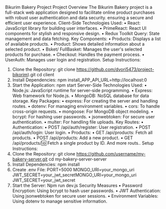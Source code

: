 Bikurim Bakery Project
Project Overview
The Bikurim Bakery project is a full-stack web application designed to facilitate online product purchases with robust user authentication and data security. ensuring a secure and efficient user experience.
Client-Side
Technologies Used:
•	React: JavaScript library for building user interfaces.
•	PrimeReact: React UI components for stylish and responsive design.
•	Redux Toolkit Query: State management and data fetching.
Key Components:
•	Products: Displays a list of available products.
•	Product: Shows detailed information about a selected product.
•	Bsket/ FullBasket: Manages the user's selected products for purchase.
•	Checkout: Handles the payment process.
•	UserAuth: Manages user login and registration.
Setup Instructions:
1.	Clone the Repository:
git clone https://github.com/dvori5473/project-bikorim).git
cd client
2.	Install Dependencies:
npm install_APP_API_URL=http://localhost:0 
3.	Start the Application:
npm start
Server-Side
Technologies Used:
•	Node.js: JavaScript runtime for server-side programming.
•	Express: Web framework for Node.js.
•	MongoDB: NoSQL database for data storage.
Key Packages:
•	express: For creating the server and handling routes.
•	dotenv: For managing environment variables.
•	cors: To handle cross-origin requests.
•	mongoose: For MongoDB object modeling.
•	bcrypt: For hashing user passwords.
•	jsonwebtoken: For secure user authentication.
•	multer: For handling file uploads.
Key Routes:
•	Authentication:
•	POST /api/auth/register: User registration.
•	POST /api/auth/login: User login.
•	Products:
•	GET /api/products: Fetch all products.
•	POST /api/products: Add a new product.
•	GET /api/products/:id: Fetch a single product by ID.
    And more routs..
Setup Instructions:
1.	Clone the Repository:
git clone https://github.com/username/my-bakery-server.git
cd my-bakery-server-server 
2.	Install Dependencies:
npm install
3.	Create .env File:
PORT=5000
MONGO_URI=your_mongo_uri
JWT_SECRET=your_jwt_secretMONGO_URI=your_mongo_uri JWT_SECRET=your_jwt_secret 
4.	Start the Server:
Npm run dev.js 
Security Measures
•	Password Encryption: Using bcrypt to hash user passwords.
•	JWT Authentication: Using jsonwebtoken for secure user sessions.
•	Environment Variables: Using dotenv to manage sensitive information.

